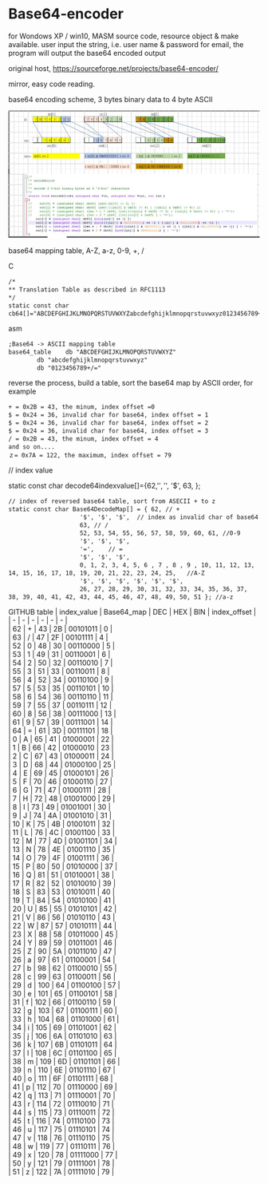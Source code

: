 # Base64-encoder
for Wondows XP / win10, MASM source code, resource object &amp; make available. user input the string, i.e. user name &amp; password for email, the program will output the base64 encoded output  

original host, https://sourceforge.net/projects/base64-encoder/

mirror, easy code reading.

base64 encoding scheme, 3 bytes binary data to 4 byte ASCII  


![base64_encoding_theory.JPG](base64_encoding_theory.JPG)  


base64 mapping table, A-Z, a-z, 0-9, +, /

C
```
/*
** Translation Table as described in RFC1113
*/
static const char cb64[]="ABCDEFGHIJKLMNOPQRSTUVWXYZabcdefghijklmnopqrstuvwxyz0123456789+/";
```  

asm
```
;Base64 -> ASCII mapping table
base64_table	db "ABCDEFGHIJKLMNOPQRSTUVWXYZ"
		db "abcdefghijklmnopqrstuvwxyz"
		db "0123456789+/="
```




reverse the process, build a table, sort the base64 map by ASCII order, for example  
```
+ = 0x2B = 43, the minum, index offset =0  
$ = 0x24 = 36, invalid char for base64, index offset = 1  
$ = 0x24 = 36, invalid char for base64, index offset = 2  
$ = 0x24 = 36, invalid char for base64, index offset = 3  
/ = 0x2B = 43, the minum, index offset = 4  
and so on....  
ｚ= 0x7A = 122, the maximum, index offset = 79  
```
  

// index value

static const char decode64indexvalue[]={62,'$', '$', '$', 63, };

```
// index of reversed base64 table, sort from ASECII + to z
static const char Base64DecodeMap[] = { 62, // +
					'$', '$', '$',	// index as invalid char of base64 
					63, // /
					52, 53, 54, 55, 56, 57, 58, 59, 60, 61, //0-9
					'$', '$', '$', 
					'=',	// =
					'$', '$', '$',  
					0, 1, 2, 3, 4, 5, 6 , 7 , 8 , 9 , 10, 11, 12, 13, 14, 15, 16, 17, 18, 19, 20, 21, 22, 23, 24, 25,	//A-Z
					'$', '$', '$', '$', '$', '$',
					26, 27, 28, 29, 30, 31, 32, 33, 34, 35, 36, 37, 38, 39, 40, 41, 42, 43, 44, 45, 46, 47, 48, 49, 50, 51 }; //a-z
```





GITHUB table
| index_value | Base64_map | DEC | HEX | BIN | index_offset |  
| - | - | - | - | - | - |  
| 62 | + | 43 | 2B | 00101011 | 0 |  
| 63 | / | 47 | 2F | 00101111 | 4 |  
| 52 | 0 | 48 | 30 | 00110000 | 5 |  
| 53 | 1 | 49 | 31 | 00110001 | 6 |  
| 54 | 2 | 50 | 32 | 00110010 | 7 |  
| 55 | 3 | 51 | 33 | 00110011 | 8 |  
| 56 | 4 | 52 | 34 | 00110100 | 9 |  
| 57 | 5 | 53 | 35 | 00110101 | 10 |  
| 58 | 6 | 54 | 36 | 00110110 | 11 |  
| 59 | 7 | 55 | 37 | 00110111 | 12 |  
| 60 | 8 | 56 | 38 | 00111000 | 13 |  
| 61 | 9 | 57 | 39 | 00111001 | 14 |  
| 64 | = | 61 | 3D | 00111101 | 18 |  
| 0 | A | 65 | 41 | 01000001 | 22 |  
| 1 | B | 66 | 42 | 01000010 | 23 |  
| 2 | C | 67 | 43 | 01000011 | 24 |  
| 3 | D | 68 | 44 | 01000100 | 25 |  
| 4 | E | 69 | 45 | 01000101 | 26 |  
| 5 | F | 70 | 46 | 01000110 | 27 |  
| 6 | G | 71 | 47 | 01000111 | 28 |  
| 7 | H | 72 | 48 | 01001000 | 29 |  
| 8 | I | 73 | 49 | 01001001 | 30 |  
| 9 | J | 74 | 4A | 01001010 | 31 |  
| 10 | K | 75 | 4B | 01001011 | 32 |  
| 11 | L | 76 | 4C | 01001100 | 33 |  
| 12 | M | 77 | 4D | 01001101 | 34 |  
| 13 | N | 78 | 4E | 01001110 | 35 |  
| 14 | O | 79 | 4F | 01001111 | 36 |  
| 15 | P | 80 | 50 | 01010000 | 37 |  
| 16 | Q | 81 | 51 | 01010001 | 38 |  
| 17 | R | 82 | 52 | 01010010 | 39 |  
| 18 | S | 83 | 53 | 01010011 | 40 |  
| 19 | T | 84 | 54 | 01010100 | 41 |  
| 20 | U | 85 | 55 | 01010101 | 42 |  
| 21 | V | 86 | 56 | 01010110 | 43 |  
| 22 | W | 87 | 57 | 01010111 | 44 |  
| 23 | X | 88 | 58 | 01011000 | 45 |  
| 24 | Y | 89 | 59 | 01011001 | 46 |  
| 25 | Z | 90 | 5A | 01011010 | 47 |  
| 26 | a | 97 | 61 | 01100001 | 54 |  
| 27 | b | 98 | 62 | 01100010 | 55 |  
| 28 | c | 99 | 63 | 01100011 | 56 |  
| 29 | d | 100 | 64 | 01100100 | 57 |  
| 30 | e | 101 | 65 | 01100101 | 58 |  
| 31 | f | 102 | 66 | 01100110 | 59 |  
| 32 | g | 103 | 67 | 01100111 | 60 |  
| 33 | h | 104 | 68 | 01101000 | 61 |  
| 34 | i | 105 | 69 | 01101001 | 62 |  
| 35 | j | 106 | 6A | 01101010 | 63 |  
| 36 | k | 107 | 6B | 01101011 | 64 |  
| 37 | l | 108 | 6C | 01101100 | 65 |  
| 38 | m | 109 | 6D | 01101101 | 66 |  
| 39 | n | 110 | 6E | 01101110 | 67 |  
| 40 | o | 111 | 6F | 01101111 | 68 |  
| 41 | p | 112 | 70 | 01110000 | 69 |  
| 42 | q | 113 | 71 | 01110001 | 70 |  
| 43 | r | 114 | 72 | 01110010 | 71 |  
| 44 | s | 115 | 73 | 01110011 | 72 |  
| 45 | t | 116 | 74 | 01110100 | 73 |  
| 46 | u | 117 | 75 | 01110101 | 74 |  
| 47 | v | 118 | 76 | 01110110 | 75 |  
| 48 | w | 119 | 77 | 01110111 | 76 |  
| 49 | x | 120 | 78 | 01111000 | 77 |  
| 50 | y | 121 | 79 | 01111001 | 78 |  
| 51 | z | 122 | 7A | 01111010 | 79 |  







